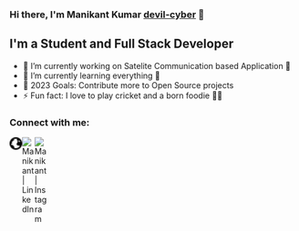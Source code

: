  ### Hi there, I'm Manikant Kumar [devil-cyber][website] 👋

## I'm a Student and Full Stack Developer
- 🔭 I’m currently working on Satelite Communication based Application 🤣
- 🌱 I’m currently learning everything 🤣
- 🥅 2023 Goals: Contribute more to Open Source projects
- ⚡ Fun fact: I love to play cricket and a born foodie 🤣🤣
 

### Connect with me:

[<img align="left" alt="manikant" width="22px" src="https://raw.githubusercontent.com/iconic/open-iconic/master/svg/globe.svg" />][website]
[<img align="left" alt="Manikant | LinkedIn" width="22px" src="https://cdn.jsdelivr.net/npm/simple-icons@v3/icons/linkedin.svg" />][linkedin]
[<img align="left" alt="Manikant | Instagram" width="22px" src="https://cdn.jsdelivr.net/npm/simple-icons@v3/icons/instagram.svg" />][instagram]
<br />

 

[website]: https://devil-cyber.github.io/CodingSpace/
[instagram]:https://www.instagram.com/__mani09/?hl=en
[linkedin]: [https://www.linkedin.com/in/manikant-kumar-550998192/](https://www.linkedin.com/in/mani360/)https://www.linkedin.com/in/mani360/
 
